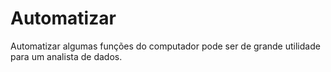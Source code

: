 # Automatizar
Automatizar algumas funções do computador pode ser de grande utilidade para um analista de dados.
